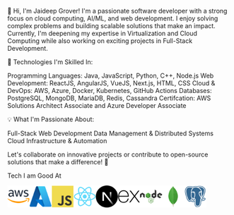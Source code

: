 👋 Hi, I'm Jaideep Grover!
I'm a passionate software developer with a strong focus on cloud computing, AI/ML, and web development. I enjoy solving complex problems and building scalable solutions that make an impact. Currently, I'm deepening my expertise in Virtualization and Cloud Computing while also working on exciting projects in Full-Stack Development.

🚀 Technologies I'm Skilled In:

Programming Languages: Java, JavaScript, Python, C++, Node.js
Web Development: ReactJS, AngularJS, VueJS, Next.js, HTML, CSS
Cloud & DevOps: AWS, Azure, Docker, Kubernetes, GitHub Actions
Databases: PostgreSQL, MongoDB, MariaDB, Redis, Cassandra
Certifcation: AWS Solutions Architect Associate and Azure Developer Associate

💡 What I'm Passionate About:

Full-Stack Web Development
Data Management & Distributed Systems
Cloud Infrastructure & Automation

Let's collaborate on innovative projects or contribute to open-source solutions that make a difference! 🤝


Tech I am Good At 

<div style="display: flex;">
<img src="https://github.com/devicons/devicon/blob/master/icons/amazonwebservices/amazonwebservices-original-wordmark.svg" style="display: inline-block" width=50 height=50>
<img src="https://github.com/devicons/devicon/blob/master/icons/azure/azure-original.svg" width=50 style="display: inline-block" height=50>
<img src="https://github.com/devicons/devicon/blob/master/icons/javascript/javascript-original.svg" width=50 style="display: inline-block" height=50>
<img src="https://github.com/devicons/devicon/blob/master/icons/react/react-original.svg" width=50 style="display: inline-block" height=50>
<img src="https://github.com/devicons/devicon/blob/master/icons/nextjs/nextjs-original.svg" width=50 style="display: inline-block" height=50>
<img src="https://github.com/devicons/devicon/blob/master/icons/express/express-original.svg" width=50 style="display: inline-block" height=50>
<img src="https://github.com/devicons/devicon/blob/master/icons/nodejs/nodejs-original-wordmark.svg" style="display: inline-block" width=50 height=50>
<img src="https://github.com/devicons/devicon/blob/master/icons/mongodb/mongodb-original.svg" width=50 style="display: inline-block" height=50>
<img src="https://github.com/devicons/devicon/blob/master/icons/postgresql/postgresql-plain.svg" width=50 style="display: inline-block" height=50>
</div>



